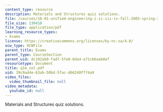 ```yaml
---
content_type: resource
description: Materials and Structures quiz solutions.
file: /courses/16-01-unified-engineering-i-ii-iii-iv-fall-2005-spring-2006/39c9ad4e63ab50bd5facd66240fff4a9_q1m_sol.pdf
file_size: 130418
file_type: application/pdf
learning_resource_types:
- Exams
license: https://creativecommons.org/licenses/by-nc-sa/4.0/
ocw_type: OCWFile
parent_title: Exams
parent_type: CourseSection
parent_uid: dc102ab9-fad7-5fe0-6da4-e71c66aab8ef
resourcetype: Document
title: q1m_sol.pdf
uid: 39c9ad4e-63ab-50bd-5fac-d66240fff4a9
video_files:
  video_thumbnail_file: null
video_metadata:
  youtube_id: null
---
```

Materials and Structures quiz solutions.